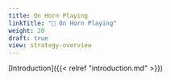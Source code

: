 ```yaml
---
title: On Horn Playing
linkTitle: "📖 On Horn Playing"
weight: 20
draft: true
view: strategy-overview
---
```

[Introduction]({{< relref "introduction.md" >}})
